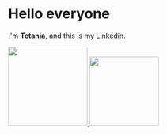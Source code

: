 # Hello everyone 

I'm **Tetania**, and this is my [Linkedin](https://www.linkedin.com/in/rizki-tetania-mahalang-65285512b/).

<p align="left">
<a href="https://github.com/tetaniarizki">
  <img height="160em" src="https://github-readme-stats-eight-theta.vercel.app/api?username=tetaniarizki&show_icons=true&theme=algolia&include_all_commits=true&count_private=true"/>
  <img height="140em" src="https://github-readme-stats-eight-theta.vercel.app/api/top-langs/?username=tetaniarizki&layout=compact&langs_count=8&theme=algolia"/>
</a>
</p>
